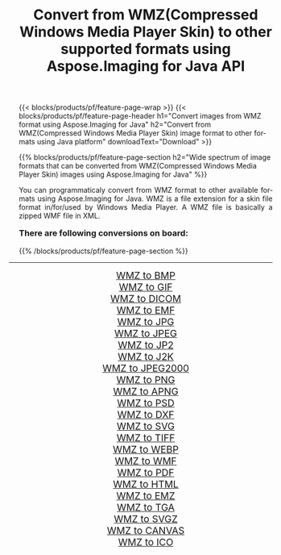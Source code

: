 ﻿---
title: Convert from WMZ(Compressed Windows Media Player Skin) to other supported formats using Aspose.Imaging for Java API 
weight: 3920
url: /java/conversion/from/wmz/ 
lang: en
langdirlevel: 2
locales: zh-hans,ja,it,ru,de,es,fr,nl,id,lt,pl,pt,vi,tr,ko,zh-hant,ar,hi,th,sv,cs,uk,he
description: Aspose.Imaging API can easily convert from WMZ(Compressed Windows Media Player Skin) to other formats using Java platform
---

{{< blocks/products/pf/feature-page-wrap >}}
{{< blocks/products/pf/feature-page-header h1="Convert images from WMZ format using Aspose.Imaging for Java" h2="Convert from WMZ(Compressed Windows Media Player Skin) image format to other formats using Java platform" downloadText="Download" >}}


{{% blocks/products/pf/feature-page-section  h2="Wide spectrum of image formats that can be converted from WMZ(Compressed Windows Media Player Skin) images using Aspose.Imaging for Java" %}}
<p align=justify>You can programmaticaly convert from WMZ format to other available formats using 
Aspose.Imaging for Java. WMZ is a file extension for a skin file format in/for/used by Windows Media Player. A WMZ file is basically a zipped WMF file in XML.</p>
<h3 style="margin-top:16px;">
There are following conversions on board:
</h3>
{{% /blocks/products/pf/feature-page-section %}}
<div class="container-fluid productfamilypage bg-gray">
    <div class="convertypes bg-gray agp-content section">
        <div class="container">
		<hr style="margin-left:-20px;"/>
		<div class="row other-converters" style="gap: 10px;font-size: 19px;text-align:center;">
		    <div class='col-md-3 other-converter remove-lp remove-rp'><a href="/imaging/java/conversion/wmz-to-bmp/" style="padding:15px;">WMZ to BMP</a></div><div class='col-md-3 other-converter remove-lp remove-rp'><a href="/imaging/java/conversion/wmz-to-gif/" style="padding:15px;">WMZ to GIF</a></div><div class='col-md-3 other-converter remove-lp remove-rp'><a href="/imaging/java/conversion/wmz-to-dicom/" style="padding:15px;">WMZ to DICOM</a></div><div class='col-md-3 other-converter remove-lp remove-rp'><a href="/imaging/java/conversion/wmz-to-emf/" style="padding:15px;">WMZ to EMF</a></div><div class='col-md-3 other-converter remove-lp remove-rp'><a href="/imaging/java/conversion/wmz-to-jpg/" style="padding:15px;">WMZ to JPG</a></div><div class='col-md-3 other-converter remove-lp remove-rp'><a href="/imaging/java/conversion/wmz-to-jpeg/" style="padding:15px;">WMZ to JPEG</a></div><div class='col-md-3 other-converter remove-lp remove-rp'><a href="/imaging/java/conversion/wmz-to-jp2/" style="padding:15px;">WMZ to JP2</a></div><div class='col-md-3 other-converter remove-lp remove-rp'><a href="/imaging/java/conversion/wmz-to-j2k/" style="padding:15px;">WMZ to J2K</a></div><div class='col-md-3 other-converter remove-lp remove-rp'><a href="/imaging/java/conversion/wmz-to-jpeg2000/" style="padding:15px;">WMZ to JPEG2000</a></div><div class='col-md-3 other-converter remove-lp remove-rp'><a href="/imaging/java/conversion/wmz-to-png/" style="padding:15px;">WMZ to PNG</a></div><div class='col-md-3 other-converter remove-lp remove-rp'><a href="/imaging/java/conversion/wmz-to-apng/" style="padding:15px;">WMZ to APNG</a></div><div class='col-md-3 other-converter remove-lp remove-rp'><a href="/imaging/java/conversion/wmz-to-psd/" style="padding:15px;">WMZ to PSD</a></div><div class='col-md-3 other-converter remove-lp remove-rp'><a href="/imaging/java/conversion/wmz-to-dxf/" style="padding:15px;">WMZ to DXF</a></div><div class='col-md-3 other-converter remove-lp remove-rp'><a href="/imaging/java/conversion/wmz-to-svg/" style="padding:15px;">WMZ to SVG</a></div><div class='col-md-3 other-converter remove-lp remove-rp'><a href="/imaging/java/conversion/wmz-to-tiff/" style="padding:15px;">WMZ to TIFF</a></div><div class='col-md-3 other-converter remove-lp remove-rp'><a href="/imaging/java/conversion/wmz-to-webp/" style="padding:15px;">WMZ to WEBP</a></div><div class='col-md-3 other-converter remove-lp remove-rp'><a href="/imaging/java/conversion/wmz-to-wmf/" style="padding:15px;">WMZ to WMF</a></div><div class='col-md-3 other-converter remove-lp remove-rp'><a href="/imaging/java/conversion/wmz-to-pdf/" style="padding:15px;">WMZ to PDF</a></div><div class='col-md-3 other-converter remove-lp remove-rp'><a href="/imaging/java/conversion/wmz-to-html/" style="padding:15px;">WMZ to HTML</a></div><div class='col-md-3 other-converter remove-lp remove-rp'><a href="/imaging/java/conversion/wmz-to-emz/" style="padding:15px;">WMZ to EMZ</a></div><div class='col-md-3 other-converter remove-lp remove-rp'><a href="/imaging/java/conversion/wmz-to-tga/" style="padding:15px;">WMZ to TGA</a></div><div class='col-md-3 other-converter remove-lp remove-rp'><a href="/imaging/java/conversion/wmz-to-svgz/" style="padding:15px;">WMZ to SVGZ</a></div><div class='col-md-3 other-converter remove-lp remove-rp'><a href="/imaging/java/conversion/wmz-to-canvas/" style="padding:15px;">WMZ to CANVAS</a></div><div class='col-md-3 other-converter remove-lp remove-rp'><a href="/imaging/java/conversion/wmz-to-ico/" style="padding:15px;">WMZ to ICO</a></div>
                </div>
        </div>
    </div>
</div>
<br/>

